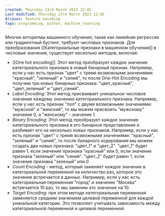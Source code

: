 ```yaml
---
created: Thursday 23rd March 2023 12:45
Last modified: Thursday 23rd March 2023 12:45
Aliases: feature encoding
Tags: programming, python, machine_learning
---
```



Многие алгоритмы машинного обучения, такие как линейная регрессия или градиентный бустинг, требуют числовых признаков. Для преобразования [[Категориальные признаки в машинном обучении]] в числовые значения, существует несколько методов, включая:


- [[One hot encoding]]: Этот метод преобразует каждое значение категориального признака в новый бинарный признак. Например, если у нас есть признак "цвет" с тремя возможными значениями: "красный", "зеленый" и "синий", то после One-Hot Encoding мы получим три новых бинарных признака: "цвет_красный", "цвет_зеленый" и "цвет_синий".    
- *Label Encoding*: Этот метод присваивает уникальное числовое значение каждому значению категориального признака. Например, если у нас есть признак "пол" с двумя возможными значениями: "мужской" и "женский", то мы можем присвоить "мужскому" значение 0, а "женскому" - значение 1.
- *Binary Encoding*: Этот метод преобразует каждое значение категориального признака в его бинарное представление и разбивает его на несколько новых признаков. Например, если у нас есть признак "цвет" с тремя возможными значениями: "красный", "зеленый" и "синий", то после бинарного кодирования мы можем создать два новых признака: "цвет_1" и "цвет_2". "цвет_1" будет равен 1, если значение признака "красный" или 0, если значение признака "зеленый" или "синий". "цвет_2" будет равен 1, если значение признака "зеленый" или 0
- *Count Encoding* - метод, который заменяет каждое значение в категориальной переменной на количество раз, которое это значение встречается в данных. Например, если у нас есть категориальная переменная "город" и значение "Москва" встречается 10 раз, то мы заменим это значение на 10.
- *Target Encoding*: при этом методе категориальная переменная заменяется средним значением целевой переменной для каждой уникальной категории. Это позволяет учитывать зависимость между категориальной переменной и целевой переменной.




